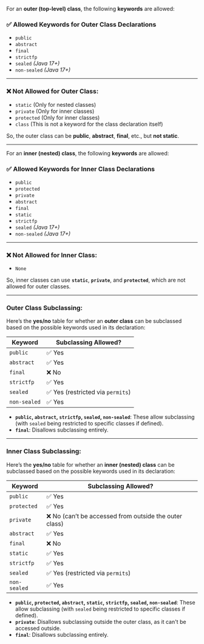 For an **outer (top-level) class**, the following **keywords** are allowed:

### ✅ **Allowed Keywords for Outer Class Declarations**
- `public`
- `abstract`
- `final`
- `strictfp`
- `sealed` *(Java 17+)*
- `non-sealed` *(Java 17+)*

---

### ❌ **Not Allowed for Outer Class**:
- `static` (Only for nested classes)
- `private` (Only for inner classes)
- `protected` (Only for inner classes)
- `class` (This is not a keyword for the class declaration itself)

So, the outer class can be **public**, **abstract**, **final**, etc., but **not static**.

---

For an **inner (nested) class**, the following **keywords** are allowed:

### ✅ **Allowed Keywords for Inner Class Declarations**
- `public`
- `protected`
- `private`
- `abstract`
- `final`
- `static`
- `strictfp`
- `sealed` *(Java 17+)*
- `non-sealed` *(Java 17+)*

---

### ❌ **Not Allowed for Inner Class**:
- `None`

So, inner classes can use **`static`**, **`private`**, and **`protected`**, which are not allowed for outer classes.

---

### **Outer Class Subclassing**:
Here’s the **yes/no** table for whether an **outer class** can be subclassed based on the possible keywords used in its declaration:

| Keyword       | Subclassing Allowed? |
|---------------|----------------------|
| `public`      | ✅ Yes               |
| `abstract`    | ✅ Yes               |
| `final`       | ❌ No                |
| `strictfp`    | ✅ Yes               |
| `sealed`      | ✅ Yes (restricted via `permits`) |
| `non-sealed`  | ✅ Yes               |

- **`public`, `abstract`, `strictfp`, `sealed`, `non-sealed`**: These allow subclassing (with `sealed` being restricted to specific classes if defined).
- **`final`**: Disallows subclassing entirely.

---

### **Inner Class Subclassing**:
Here’s the **yes/no** table for whether an **inner (nested) class** can be subclassed based on the possible keywords used in its declaration:

| Keyword       | Subclassing Allowed? |
|---------------|----------------------|
| `public`      | ✅ Yes               |
| `protected`   | ✅ Yes               |
| `private`     | ❌ No (can’t be accessed from outside the outer class) |
| `abstract`    | ✅ Yes               |
| `final`       | ❌ No                |
| `static`      | ✅ Yes               |
| `strictfp`    | ✅ Yes               |
| `sealed`      | ✅ Yes (restricted via `permits`) |
| `non-sealed`  | ✅ Yes               |

- **`public`, `protected`, `abstract`, `static`, `strictfp`, `sealed`, `non-sealed`**: These allow subclassing (with `sealed` being restricted to specific classes if defined).
- **`private`**: Disallows subclassing outside the outer class, as it can't be accessed outside.
- **`final`**: Disallows subclassing entirely.